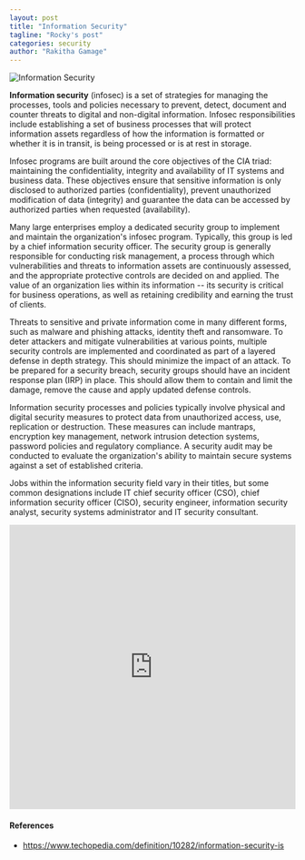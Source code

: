 ```yaml
---
layout: post
title: "Information Security"
tagline: "Rocky's post"
categories: security
author: "Rakitha Gamage"
---
```


![Information Security](https://github.com/aviorsys/aviorsys.github.io/raw/master/images/2018-09-06-information-security.jpg)

**Information security** (infosec) is a set of strategies for managing the processes, tools and policies necessary to prevent, detect, document and counter threats to digital and non-digital information. Infosec responsibilities include establishing a set of business processes that will protect information assets regardless of how the information is formatted or whether it is in transit, is being processed or is at rest in storage.

Infosec programs are built around the core objectives of the CIA triad: maintaining the confidentiality, integrity and availability of IT systems and business data. These objectives ensure that sensitive information is only disclosed to authorized parties (confidentiality), prevent unauthorized modification of data (integrity) and guarantee the data can be accessed by authorized parties when requested (availability).

Many large enterprises employ a dedicated security group to implement and maintain the organization's infosec program. Typically, this group is led by a chief information security officer. The security group is generally responsible for conducting risk management, a process through which vulnerabilities and threats to information assets are continuously assessed, and the appropriate protective controls are decided on and applied. The value of an organization lies within its information -- its security is critical for business operations, as well as retaining credibility and earning the trust of clients.

Threats to sensitive and private information come in many different forms, such as malware and phishing attacks, identity theft and ransomware. To deter attackers and mitigate vulnerabilities at various points, multiple security controls are implemented and coordinated as part of a layered defense in depth strategy. This should minimize the impact of an attack. To be prepared for a security breach, security groups should have an incident response plan (IRP) in place. This should allow them to contain and limit the damage, remove the cause and apply updated defense controls.

Information security processes and policies typically involve physical and digital security measures to protect data from unauthorized access, use, replication or destruction. These measures can include mantraps, encryption key management, network intrusion detection systems, password policies and regulatory compliance. A security audit may be conducted to evaluate the organization's ability to maintain secure systems against a set of established criteria.

Jobs within the information security field vary in their titles, but some common designations include IT chief security officer (CSO), chief information security officer (CISO), security engineer, information security analyst, security systems administrator and IT security consultant.

<embed src="https://drive.google.com/viewerng/viewer?embedded=true&url=https://github.com/aviorsys/aviorsys.github.io/raw/master/uploads/2018-09-06-information-security.pdf" width="100%" height="500">

#### References
* <https://www.techopedia.com/definition/10282/information-security-is>
